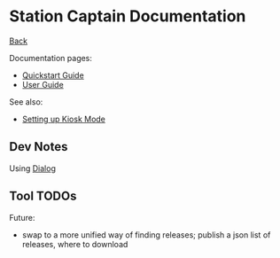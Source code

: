 # Station Captain Documentation

[Back](../)

Documentation pages:

 - [Quickstart Guide](Quickstart%20Guide.md)
 - [User Guide](User%20Guide.adoc)

See also:

 - [Setting up Kiosk Mode](../../docs/guides/Kiosk%20Mode.md)


## Dev Notes

Using [Dialog](http://www.unixcl.com/2009/12/linux-dialog-utility-short-tutorial.html)

## Tool TODOs

Future:

 - swap to a more unified way of finding releases; publish a json list of releases, where to download 

